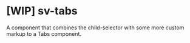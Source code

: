 # [WIP] sv-tabs

A component that combines the child-selector with some more custom markup to a Tabs component.
